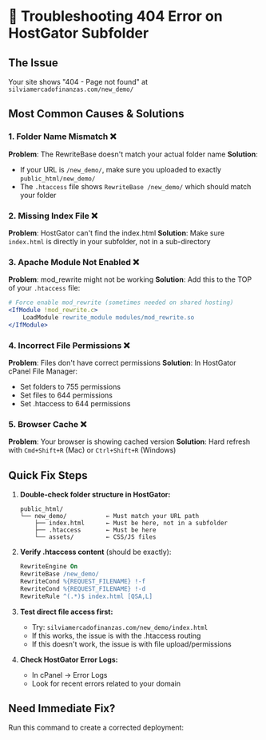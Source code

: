 # 🔧 Troubleshooting 404 Error on HostGator Subfolder

## The Issue

Your site shows "404 - Page not found" at `silviamercadofinanzas.com/new_demo/`

## Most Common Causes & Solutions

### 1. **Folder Name Mismatch** ❌

**Problem**: The RewriteBase doesn't match your actual folder name
**Solution**:

- If your URL is `/new_demo/`, make sure you uploaded to exactly `public_html/new_demo/`
- The `.htaccess` file shows `RewriteBase /new_demo/` which should match your folder

### 2. **Missing Index File** ❌

**Problem**: HostGator can't find the index.html
**Solution**: Make sure `index.html` is directly in your subfolder, not in a sub-directory

### 3. **Apache Module Not Enabled** ❌

**Problem**: mod_rewrite might not be working
**Solution**: Add this to the TOP of your `.htaccess` file:

```apache
# Force enable mod_rewrite (sometimes needed on shared hosting)
<IfModule !mod_rewrite.c>
    LoadModule rewrite_module modules/mod_rewrite.so
</IfModule>
```

### 4. **Incorrect File Permissions** ❌

**Problem**: Files don't have correct permissions
**Solution**: In HostGator cPanel File Manager:

- Set folders to 755 permissions
- Set files to 644 permissions
- Set .htaccess to 644 permissions

### 5. **Browser Cache** ❌

**Problem**: Your browser is showing cached version
**Solution**: Hard refresh with `Cmd+Shift+R` (Mac) or `Ctrl+Shift+R` (Windows)

## Quick Fix Steps

1. **Double-check folder structure in HostGator:**

   ```
   public_html/
   └── new_demo/           ← Must match your URL path
       ├── index.html      ← Must be here, not in a subfolder
       ├── .htaccess       ← Must be here
       └── assets/         ← CSS/JS files
   ```

2. **Verify .htaccess content** (should be exactly):

   ```apache
   RewriteEngine On
   RewriteBase /new_demo/
   RewriteCond %{REQUEST_FILENAME} !-f
   RewriteCond %{REQUEST_FILENAME} !-d
   RewriteRule ^(.*)$ index.html [QSA,L]
   ```

3. **Test direct file access first:**

   - Try: `silviamercadofinanzas.com/new_demo/index.html`
   - If this works, the issue is with the .htaccess routing
   - If this doesn't work, the issue is with file upload/permissions

4. **Check HostGator Error Logs:**
   - In cPanel → Error Logs
   - Look for recent errors related to your domain

## Need Immediate Fix?

Run this command to create a corrected deployment:
